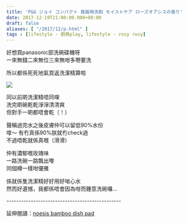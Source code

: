 ```yaml
---
title: 'P&G ジョイ コンパクト 食器用洗剤 モイストケア ローズオアシスの香り'
date: 2017-12-19T21:00:00.000+08:00
draft: false
aliases: [ "/2017/12/p.html" ]
tags : [lifestyle - 廚房play, lifestyle - rosy rosy]
---
```


好想買panasonic部洗碗碟機呀  
一來無錢二來無位三來無咁多嘢要洗  
  
所以都係死死地氣買返洗潔精算啦  

![](/images/pngjoymoistcare.jpg)

同以前啲洗潔精唔同㗎  
洗完啲碗乾乾淨淨清清爽  
但對手一啲都唔會乾（！）  
  
聲稱過完水之後皮膚仲可以留低90%水份  
嗱～ 有冇真係90%朕就冇check過  
不過唔乾就係真嘅（滑滑）  
  
仲有濃郁嘅玫瑰味  
一路洗碗一路飄出嚟  
同個樽一樣咁優雅  
  
係就係隻洗潔精好好用好啱心水  
然而好遺憾，我都係唔會因為咁而鍾意洗碗囉...  
  
\-----------------------------------------------  
  
延伸閱讀：[noesis bamboo dish pad](https://hidie.net/noesis/)
